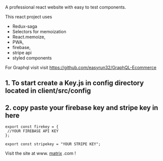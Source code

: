 A professional react website with easy to test components. 

This react project uses
* Redux-saga
* Selectors for memoization
* React.memoize,
* PWA,
* firebase,
* stripe api
* styled components

For Graphql visit
visit https://github.com/easyrun32/GraphQL-Ecommerce 
         
## 1. To start create a Key.js in config directory located in client/src/config ##

## 2. copy paste your firebase key and stripe key in here ##

```
export const firekey = {
 //YOUR FIREBASE API KEY
};

export const stripekey = "YOUR STRIPE KEY";
```
Visit the site at www. [matrix](https://matrixx-live.herokuapp.com/) .com !







